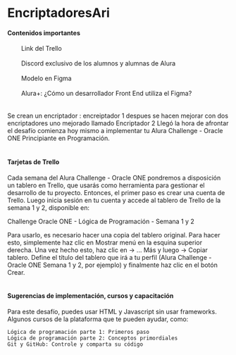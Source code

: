 # EncriptadoresAri 
#### Contenidos importantes
<div style="background-image:url('https://www.alura.com.br/assets/img/challenges/icons/icon-trello.svg'); background-repeat: no-repeat;">
&nbsp;&nbsp;&nbsp;&nbsp;<a href="https://trello.com/b/ctdSDhqi/challenge-oracle-one-l%C3%B3gica-de-programaci%C3%B3n-semana-1-y-2" target="_blank" style="text-decoration: none; color: inherit" style="cursor: pointer">&nbsp;&nbsp;&nbsp;&nbsp;Link del Trello</a> 
</div>

</br>

<div style="background-image:url('https://www.alura.com.br/assets/img/challenges/icons/icon-discord.svg'); background-repeat: no-repeat;">
&nbsp;&nbsp;&nbsp;&nbsp;<a href="https://trello.com/b/ctdSDhqi/challenge-oracle-one-l%C3%B3gica-de-programaci%C3%B3n-semana-1-y-2" target="_blank" style="text-decoration: none; color: inherit" style="cursor: pointer">&nbsp;&nbsp;&nbsp;&nbsp;Discord exclusivo de los alumnos y alumnas de Alura</a>
</div>
</br>

<div style="background-image:url('https://www.alura.com.br/assets/img/challenges/icons/icon-figma.svg'); background-repeat: no-repeat;">
&nbsp;&nbsp;&nbsp;&nbsp;<a href="https://trello.com/b/ctdSDhqi/challenge-oracle-one-l%C3%B3gica-de-programaci%C3%B3n-semana-1-y-2" target="_blank" style="text-decoration: none; color: inherit" style="cursor: pointer">&nbsp;&nbsp;&nbsp;&nbsp;Modelo en Figma</a>
</div>
</br>

<div style="background-image:url('https://www.alura.com.br/assets/img/challenges/icons/icon-aluramais.svg'); background-repeat: no-repeat;">
&nbsp;&nbsp;&nbsp;&nbsp;<a href="https://trello.com/b/ctdSDhqi/challenge-oracle-one-l%C3%B3gica-de-programaci%C3%B3n-semana-1-y-2" target="_blank" style="text-decoration: none; color: inherit" style="cursor: pointer">&nbsp;&nbsp;&nbsp;&nbsp;Alura+: ¿Cómo un desarrollador Front End utiliza el Figma?</a>
</div>
</br></br>
Se crean un encriptador : encreiptador 1 despues se hacen mejorar con dos encriptadores uno mejorado llamado Encriptador 2
Llegó la hora de afrontar el desafío comienza hoy mismo a implementar tu Alura Challenge - Oracle ONE Principiante en Programación.
</br></br>

#### Tarjetas de Trello

Cada semana del Alura Challenge - Oracle ONE pondremos a disposición un tablero en Trello, que usarás como herramienta para gestionar el desarrollo de tu proyecto. Entonces, el primer paso es crear una cuenta de Trello. Luego inicia sesión en tu cuenta y accede al tablero de Trello de la semana 1 y 2, disponible en:

Challenge Oracle ONE - Lógica de Programación - Semana 1 y 2

Para usarlo, es necesario hacer una copia del tablero original. Para hacer esto, simplemente haz clic en Mostrar menú en la esquina superior derecha. Una vez hecho esto, haz clic en -> ... Más y luego -> Copiar tablero. Define el título del tablero que irá a tu perfil (Alura Challenge - Oracle ONE Semana 1 y 2, por ejemplo) y finalmente haz clic en el botón Crear.
</br></br>

#### Sugerencias de implementación, cursos y capacitación

Para este desafío, puedes usar HTML y Javascript sin usar frameworks. Algunos cursos de la plataforma que te pueden ayudar, como:

    Lógica de programación parte 1: Primeros paso
    Lógica de programación parte 2: Conceptos primordiales
    Git y GitHub: Controle y comparta su código
